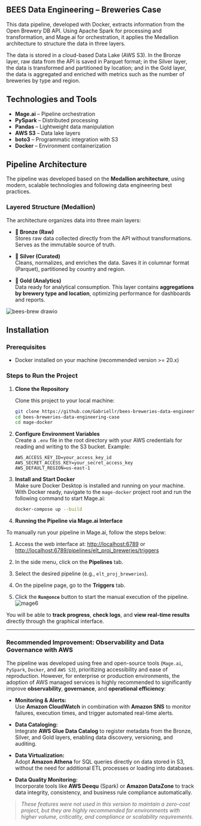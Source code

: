 ## BEES Data Engineering – Breweries Case

This data pipeline, developed with Docker, extracts information from the Open Brewery DB API. Using Apache Spark for processing and transformation, and Mage.ai for orchestration, it applies the Medallion architecture to structure the data in three layers.

The data is stored in a cloud-based Data Lake (AWS S3). In the Bronze layer, raw data from the API is saved in Parquet format; in the Silver layer, the data is transformed and partitioned by location; and in the Gold layer, the data is aggregated and enriched with metrics such as the number of breweries by type and region.

## Technologies and Tools

- **Mage.ai** – Pipeline orchestration
- **PySpark** – Distributed processing
- **Pandas** – Lightweight data manipulation
- **AWS S3** – Data lake layers
- **boto3** – Programmatic integration with S3
- **Docker** – Environment containerization

## Pipeline Architecture

The pipeline was developed based on the **Medallion architecture**, using modern, scalable technologies and following data engineering best practices.

### Layered Structure (Medallion)

The architecture organizes data into three main layers:

- **🔹 Bronze (Raw)**\
  Stores raw data collected directly from the API without transformations. Serves as the immutable source of truth.

- **🔸 Silver (Curated)**\
  Cleans, normalizes, and enriches the data. Saves it in columnar format (Parquet), partitioned by country and region.

- **🥇 Gold (Analytics)**\
  Data ready for analytical consumption. This layer contains **aggregations by brewery type and location**, optimizing performance for dashboards and reports.


![bees-brew drawio](https://github.com/user-attachments/assets/4e8992d9-200d-422c-89bf-e606c121e575)

## Installation

### Prerequisites

- Docker installed on your machine (recommended version >= 20.x)

### Steps to Run the Project

1. **Clone the Repository**

   Clone this project to your local machine:

   ```bash
   git clone https://github.com/Gabriellr/bees-breweries-data-engineering-case.git
   cd bees-breweries-data-engineering-case
   cd mage-docker
   ```

2. **Configure Environment Variables**\
   Create a `.env` file in the root directory with your AWS credentials for reading and writing to the S3 bucket. Example:

   ```env
   AWS_ACCESS_KEY_ID=your_access_key_id
   AWS_SECRET_ACCESS_KEY=your_secret_access_key
   AWS_DEFAULT_REGION=us-east-1
   ```

3. **Install and Start Docker**\
   Make sure Docker Desktop is installed and running on your machine.\
   With Docker ready, navigate to the `mage-docker` project root and run the following command to start Mage.ai:

   ```bash
   docker-compose up --build
   ```

4. **Running the Pipeline via Mage.ai Interface**

To manually run your pipeline in Mage.ai, follow the steps below:

1. Access the web interface at: [http://localhost:6789](http://localhost:6789) or [http://localhost:6789/pipelines/elt\_proj\_breweries/triggers](http://localhost:6789/pipelines/elt_proj_breweries/triggers)

2. In the side menu, click on the **Pipelines** tab.

3. Select the desired pipeline (e.g., `elt_proj_breweries`).

4. On the pipeline page, go to the **Triggers** tab.

5. Click the **`Run@once`** button to start the manual execution of the pipeline.
![mage6](https://github.com/user-attachments/assets/cfff03e8-9490-4220-9ff2-d226ca2439c7)

You will be able to **track progress**, **check logs**, and **view real-time results** directly through the graphical interface.

---

### Recommended Improvement: Observability and Data Governance with AWS

The pipeline was developed using free and open-source tools (`Mage.ai`, `PySpark`, `Docker`, and `AWS S3`), prioritizing accessibility and ease of reproduction. However, for enterprise or production environments, the adoption of AWS managed services is highly recommended to significantly improve **observability**, **governance**, and **operational efficiency**:

- **Monitoring & Alerts:**\
  Use **Amazon CloudWatch** in combination with **Amazon SNS** to monitor failures, execution times, and trigger automated real-time alerts.

- **Data Cataloging:**\
  Integrate **AWS Glue Data Catalog** to register metadata from the Bronze, Silver, and Gold layers, enabling data discovery, versioning, and auditing.

- **Data Virtualization:**\
  Adopt **Amazon Athena** for SQL queries directly on data stored in S3, without the need for additional ETL processes or loading into databases.

- **Data Quality Monitoring:**\
  Incorporate tools like **AWS Deequ** (Spark) or **Amazon DataZone** to track data integrity, consistency, and business rule compliance automatically.

> *These features were not used in this version to maintain a zero-cost project, but they are highly recommended for environments with higher volume, criticality, and compliance or scalability requirements.*

